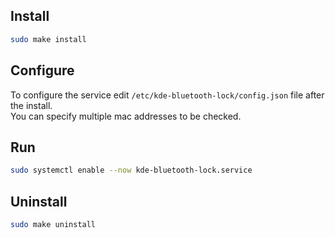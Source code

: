 ## Install

```bash
sudo make install
```


## Configure

To configure the service edit `/etc/kde-bluetooth-lock/config.json` file after the install.<br>
You can specify multiple mac addresses to be checked.


## Run

```bash
sudo systemctl enable --now kde-bluetooth-lock.service
```


## Uninstall

```bash
sudo make uninstall
```
